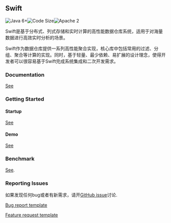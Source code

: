 ## Swift

![Java 6+](https://img.shields.io/badge/java-6+-4c7e9f.svg)![Code Size](https://img.shields.io/github/languages/code-size/fanruan/intelli-swift-core.svg)![Apache 2](https://img.shields.io/github/license/fanruan/intelli-swift-core.svg?style=flat)

Swift是基于分布式、列式存储和实时计算的高性能数据仓库系统，适用于对海量数据进行高效实时分析的场景。

Swift作为数据仓库提供一系列高性能聚合实现，核心库中包括常用的过滤、分组、聚合等计算的实现。同时，基于轻量、最少依赖、易扩展的设计理念，使得开发者可以很容易基于Swift完成系统集成和二次开发需求。

### Documentation
[See](docs/query/native_json_api.md)

### Getting Started

#### Startup
[See](docs/start/engine_start.md)

#### Demo
[See](docs/demo.md)

### Benchmark

[See](https://github.com/fanruan/intelli-swift-benchmark).

### Reporting Issues
如果发现任何bug或者有新需求，请开[GitHub issue](https://github.com/fanruan/intelli-swift-core/issues)讨论.

[Bug report template](docs/bug_repo)

[Feature request template](docs/feature_request.md)